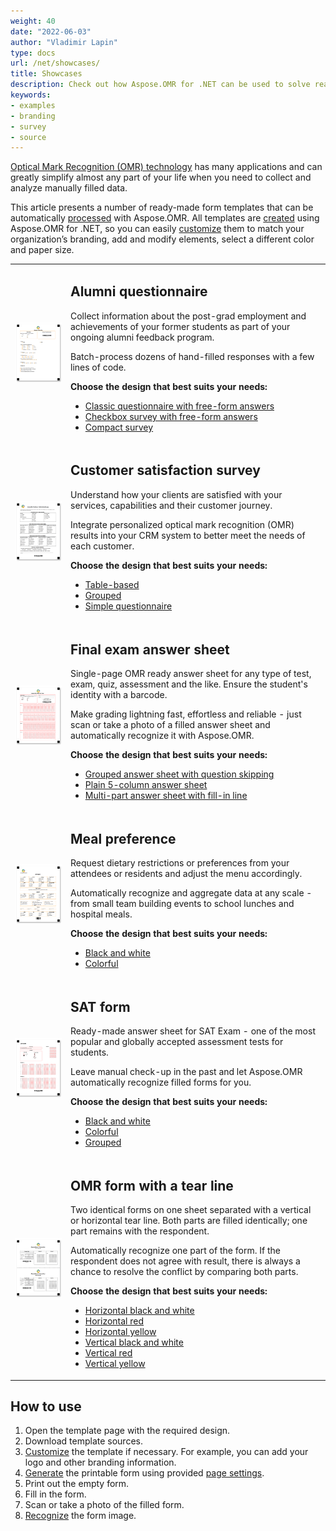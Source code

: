 ```yaml
---
weight: 40
date: "2022-06-03"
author: "Vladimir Lapin"
type: docs
url: /net/showcases/
title: Showcases
description: Check out how Aspose.OMR for .NET can be used to solve real-world problems.
keywords:
- examples
- branding
- survey
- source
---
```


[Optical Mark Recognition (OMR) technology](/omr/net/omr-technology/) has many applications and can greatly simplify almost any part of your life when you need to collect and analyze manually filled data.

This article presents a number of ready-made form templates that can be automatically [processed](/omr/net/omr-stages/) with Aspose.OMR. All templates are [created](/omr/net/generate-template/) using Aspose.OMR for .NET, so you can easily [customize](/omr/net/design-form/) them to match your organization’s branding, add and modify elements, select a different color and paper size.

<table>
	<tr>
		<td><img alt="Alumni questionnaire preview" src="alumni.png"></td>
		<td>
			<h2>Alumni questionnaire</h2>
			<p>Collect information about the post-grad employment and achievements of your former students as part of your ongoing alumni feedback program.</p>
			<p>Batch-process dozens of hand-filled responses with a few lines of code.</p>
			<p><b>Choose the design that best suits your needs:</b></p>
			<ul>
				<li><a href="alumni/classic">Classic questionnaire with free-form answers</a></li>
				<li><a href="alumni/checkbox">Checkbox survey with free-form answers</a></li>
				<li><a href="alumni/compact">Compact survey</a></li>
			</ul>
		</td>
	</tr>
	<tr>
		<td><img alt="Customer satisfaction survey preview" src="car-dealership.png"></td>
		<td>
			<h2>Customer satisfaction survey</h2>
			<p>Understand how your clients are satisfied with your services, capabilities and their customer journey.</p>
			<p>Integrate personalized optical mark recognition (OMR) results into your CRM system to better meet the needs of each customer.</p>
			<p><b>Choose the design that best suits your needs:</b></p>
			<ul>
				<li><a href="satisfaction/table">Table-based</a></li>
				<li><a href="satisfaction/grouped">Grouped</a></li>
				<li><a href="satisfaction/simple">Simple questionnaire</a></li>
			</ul>
		</td>
	</tr>
	<tr>
		<td><img alt="Final exam preview" src="final-exam.png"></td>
		<td>
			<h2>Final exam answer sheet</h2>
			<p>Single-page OMR ready answer sheet for any type of test, exam, quiz, assessment and the like. Ensure the student's identity with a barcode.</p>
			<p>Make grading lightning fast, effortless and reliable - just scan or take a photo of a filled answer sheet and automatically recognize it with Aspose.OMR.</p>
			<p><b>Choose the design that best suits your needs:</b></p>
			<ul>
				<li><a href="exam/grouped">Grouped answer sheet with question skipping</a></li>
				<li><a href="exam/plain">Plain 5-column answer sheet</a></li>
				<li><a href="exam/multipart">Multi-part answer sheet with fill-in line</a></li>
			</ul>
		</td>
	</tr>
	<tr>
		<td><img alt="Meal preference preview" src="hospital-breakfast.png"></td>
		<td>
			<h2>Meal preference</h2>
			<p>Request dietary restrictions or preferences from your attendees or residents and adjust the menu accordingly.</p>
			<p>Automatically recognize and aggregate data at any scale - from small team building events to school lunches and hospital meals.</p>
			<p><b>Choose the design that best suits your needs:</b></p>
			<ul>
				<li><a href="meal/bw">Black and white</a></li>
				<li><a href="meal/color">Colorful</a></li>
			</ul>
		</td>
	</tr>
	<tr>
		<td><img alt="SAT form preview" src="sat.png"></td>
		<td>
			<h2>SAT form</h2>
			<p>Ready-made answer sheet for SAT Exam - one of the most popular and globally accepted assessment tests for students.</p>
			<p>Leave manual check-up in the past and let Aspose.OMR automatically recognize filled forms for you.</p>
			<p><b>Choose the design that best suits your needs:</b></p>
			<ul>
				<li><a href="sat/bw">Black and white</a></li>
				<li><a href="sat/color">Colorful</a></li>
				<li><a href="sat/grouped">Grouped</a></li>
			</ul>
		</td>
	</tr>
	<tr>
		<td><img alt="OMR form with horizontal tear line preview" src="tearline.png"></td>
		<td>
			<h2>OMR form with a tear line</h2>
			<p>Two identical forms on one sheet separated with a vertical or horizontal tear line. Both parts are filled identically; one part remains with the respondent.</p>
			<p>Automatically recognize one part of the form. If the respondent does not agree with result, there is always a chance to resolve the conflict by comparing both parts.</p>
			<p><b>Choose the design that best suits your needs:</b></p>
			<ul>
				<li><a href="tear/horizontal-bw">Horizontal black and white</a></li>
				<li><a href="tear/horizontal-red">Horizontal red</a></li>
				<li><a href="tear/horizontal-yellow">Horizontal yellow</a></li>
				<li><a href="tear/vertical-bw">Vertical black and white</a></li>
				<li><a href="tear/vertical-red">Vertical red</a></li>
				<li><a href="tear/vertical-yellow">Vertical yellow</a></li>
			</ul>
		</td>
	</tr>
</table>

## How to use

1. Open the template page with the required design.
2. Download template sources.
3. [Customize](/omr/net/design-form/) the template if necessary. For example, you can add your logo and other branding information.
4. [Generate](/omr/net/generate-template/) the printable form using provided [page settings](/omr/net/generate-template/page-setup/).
5. Print out the empty form.
6. Fill in the form.
7. Scan or take a photo of the filled form.
8. [Recognize](/omr/net/recognition/) the form image.
